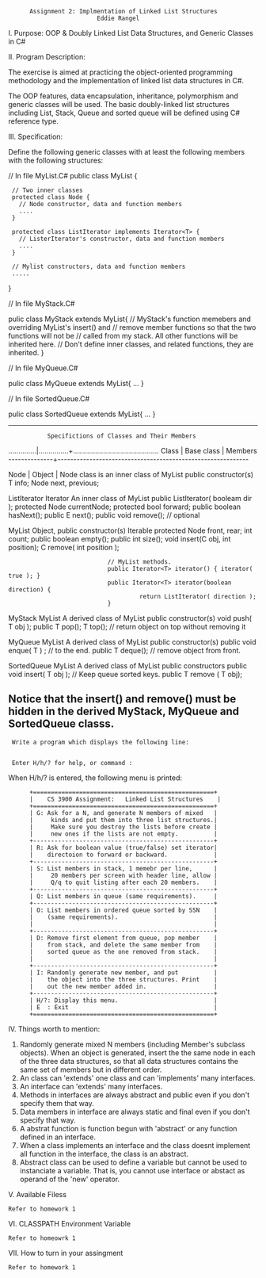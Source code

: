          Assignment 2: Implmentation of Linked List Structures
                             Eddie Rangel


I.     Purpose: OOP & Doubly Linked List Data Structures, and Generic Classes in C#

II.     Program Description:

   The exercise is aimed at practicing the object-oriented
programming methodology and the implementation of linked list data
structures in C#.

   The OOP features, data encapsulation, inheritance, polymorphism and
generic classes will be used. The basic doubly-linked list structures including
List, Stack, Queue and sorted queue will be defined using C# reference type.


III.     Specification:

   Define the following generic classes with at least the following members with
the following structures:

  // In file MyList.C# 
  public class MyList<T> {

     // Two inner classes
     protected class Node {
       // Node constructor, data and function members
       ....
     }

     protected class ListIterator implements Iterator<T> {
       // ListerIterator's constructor, data and function members
       ....
     }

     // Mylist constructors, data and function members
     .....

  }
     
  // In file MyStack.C#
     
  pulic class MyStack<T> extends MyList<T>{
     // MyStack's function memebers and overriding MyList's insert() and
     // remove member functions so that the two functions will not be
     // called from my stack. All other functions will be inherited here.
     // Don't define inner classes, and related functions, they are inherited.
  }

  // In file MyQueue.C#
 
  pulic class MyQueue<T> extends MyList<T>{  ... }

  // In file SortedQueue.C#

  pulic class SortedQueue<T> extends MyList<T>{ ... }

--------------------------------------------------------------------------
               Specifictions of Classes and Their Members
..............|...............+...........................................
   Class      | Base class    | Members
--------------+------------------------------------------------------------
  
   Node       | Object        | Node class is an inner class of MyList
                                public constructor(s)
                                T info; Node next, previous;

  ListIterator Iterator<T>      An inner class of MyList
                                public ListIterator( booleam dir );
                                protected Node currentNode;
                                protected bool forward;
                                public boolean hasNext();
                                public E     next();
                                public void    remove(); // optional

   MyList<T>   Object,          public constructor(s)
                                Iterable<T>     protected Node<T> front, rear; int count;
                                public boolean empty();
                                public int     size();
                                void     insert(C obj, int position);
                                C remove( int position );

                                // MyList methods.
                                public Iterator<T> iterator() { iterator( true ); }
                                public Iterator<T> iterator(boolean direction) {
                                         return ListIterator( direction );
                                } 

  MyStack<T>    MyList<T>       A derived class of MyList
                                public constructor(s)
                                void     push( T obj );
                                public T     pop();
                                T     top(); // return object on top without removing it

  MyQueue<T>    MyList<T>       A derived class of MyList
                                public constructor(s)
                                public void     enque( T ) ; // to the end.
                                public T     deque(); // remove object from front. 

  SortedQueue<T>  MyList<T>     A derived class of MyList
                                public constructors
                                public void insert( T obj ); // Keep queue sorted keys.
                                public T remove ( T obj);

Notice that the insert() and remove() must be hidden in the derived MyStack,
MyQueue and SortedQueue classs.
------------------------------------------------------------------------------


     Write a program which displays the following line:


     Enter H/h/? for help, or command : 


   When H/h/? is entered, the following menu is printed:

          +===================================================+
          |    CS 3900 Assignment:   Linked List Structures    | 
          +===================================================+
          | G: Ask for a N, and generate N members of mixed   |
          |     kinds and put them into three list structures.|
          |     Make sure you destroy the lists before create |
          |     new ones if the lists are not empty.          |
          +---------------------------------------------------+
          | R: Ask for boolean value (true/false) set iterator|
          |    directoion to forward or backward.             | 
          +---------------------------------------------------+
          | S: List members in stack, 1 memebr per line,      |
          |     20 members per screen with header line, allow |
          |     Q/q to quit listing after each 20 members.    |
          +---------------------------------------------------+
          | Q: List members in queue (same requirements).     |
          +---------------------------------------------------+
          | O: List members in ordered queue sorted by SSN    |
          |    (same requirements).                           |
          |                                                   |
          +---------------------------------------------------+
          | D: Remove first element from queue, pop member    |
          |    from stack, and delete the same member from    |
          |    sorted queue as the one removed from stack.    |
          |                                                   |
          +---------------------------------------------------+
          | I: Randomly generate new member, and put          |
          |    the object into the three structures. Print    |
          |    out the new member added in.                   |
          +---------------------------------------------------+
          | H/?: Display this menu.                           |
          | E  : Exit                                         |
          +===================================================+

IV.     Things worth to mention:

  1. Randomly generate mixed N members (including Member's subclass objects).
     When an object is generated, insert the the same node in each of
     the three data structures, so that all data structures contains
     the same set of members but in different order.
  2. An class can 'extends' one class and can 'implements' many interfaces.
  3. An interface can 'extends' many interfaces.
  4. Methods in interfaces are always abstract and public even if you don't
     specify them that way.
  5. Data members in interface are always static and final even if you don't
     specify that way.
  6. A abstrat function is function begun with 'abstract' or any function defined
     in an interface.
  7. When a class implements an interface and the class doesnt implement all
     function in the interface, the class is an abstract.
  8. Abstract class can be used to define a variable but cannot be used to
     instanciate a variable. That is, you cannot use interface or abstact as
     operand of the 'new' operator.

V.     Available Filess

    Refer to homework 1


VI.     CLASSPATH Environment Variable 

    Refer to homeowrk 1

VII.     How to turn in your assingment

    Refer to homework 1
